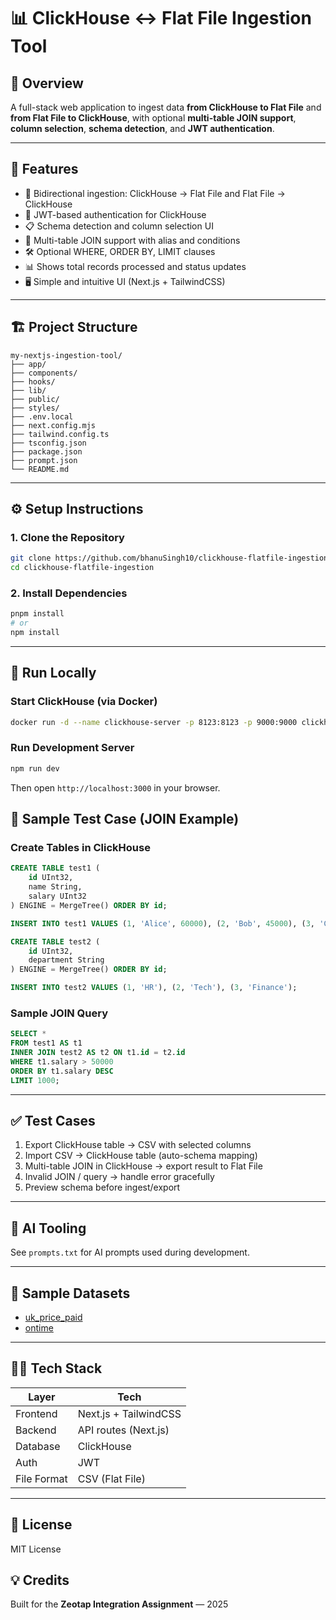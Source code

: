 # 📊 ClickHouse ↔ Flat File Ingestion Tool

## 🚀 Overview

A full-stack web application to ingest data **from ClickHouse to Flat File** and **from Flat File to ClickHouse**, with optional **multi-table JOIN support**, **column selection**, **schema detection**, and **JWT authentication**.

---

## 🧰 Features

- 🔁 Bidirectional ingestion: ClickHouse → Flat File and Flat File → ClickHouse  
- 🔐 JWT-based authentication for ClickHouse  
- 📋 Schema detection and column selection UI  
- 🧠 Multi-table JOIN support with alias and conditions  
- 🛠️ Optional WHERE, ORDER BY, LIMIT clauses  
- 📊 Shows total records processed and status updates  
- 🖥️ Simple and intuitive UI (Next.js + TailwindCSS)

---

## 🏗️ Project Structure

```
my-nextjs-ingestion-tool/
├── app/
├── components/
├── hooks/
├── lib/
├── public/
├── styles/
├── .env.local
├── next.config.mjs
├── tailwind.config.ts
├── tsconfig.json
├── package.json
├── prompt.json
└── README.md
```

---

## ⚙️ Setup Instructions

### 1. Clone the Repository

```bash
git clone https://github.com/bhanuSingh10/clickhouse-flatfile-ingestion.git
cd clickhouse-flatfile-ingestion
```

### 2. Install Dependencies

```bash
pnpm install
# or
npm install 
```

---

## 🧪 Run Locally

### Start ClickHouse (via Docker)

```bash
docker run -d --name clickhouse-server -p 8123:8123 -p 9000:9000 clickhouse/clickhouse-server
```

### Run Development Server

```bash
npm run dev
```

Then open `http://localhost:3000` in your browser.




## 🧪 Sample Test Case (JOIN Example)

### Create Tables in ClickHouse

```sql
CREATE TABLE test1 (
    id UInt32,
    name String,
    salary UInt32
) ENGINE = MergeTree() ORDER BY id;

INSERT INTO test1 VALUES (1, 'Alice', 60000), (2, 'Bob', 45000), (3, 'Carol', 70000);

CREATE TABLE test2 (
    id UInt32,
    department String
) ENGINE = MergeTree() ORDER BY id;

INSERT INTO test2 VALUES (1, 'HR'), (2, 'Tech'), (3, 'Finance');
```

### Sample JOIN Query

```sql
SELECT *
FROM test1 AS t1
INNER JOIN test2 AS t2 ON t1.id = t2.id
WHERE t1.salary > 50000
ORDER BY t1.salary DESC
LIMIT 1000;
```

---

## ✅ Test Cases

1. Export ClickHouse table → CSV with selected columns  
2. Import CSV → ClickHouse table (auto-schema mapping)  
3. Multi-table JOIN in ClickHouse → export result to Flat File  
4. Invalid JOIN / query → handle error gracefully  
5. Preview schema before ingest/export  

---

## 🤖 AI Tooling

See `prompts.txt` for AI prompts used during development.

---

## 📂 Sample Datasets

- [uk_price_paid](https://clickhouse.com/docs/en/getting-started/example-datasets/uk-price-paid)  
- [ontime](https://clickhouse.com/docs/en/getting-started/example-datasets/ontime)  

---
 
## 👨‍💻 Tech Stack

| Layer        | Tech                |
|--------------|---------------------|
| Frontend     | Next.js + TailwindCSS |
| Backend      | API routes (Next.js) |
| Database     | ClickHouse          |
| Auth         | JWT                 |
| File Format  | CSV (Flat File)     |

---

## 🧾 License

MIT License
 

## 💡 Credits

Built for the **Zeotap Integration Assignment** — 2025